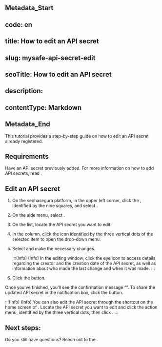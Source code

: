 ## Metadata_Start 
## code: en
## title: How to edit an API secret 
## slug: mysafe-api-secret-edit 
## seoTitle: How to edit an API secret 
## description:  
## contentType: Markdown 
## Metadata_End
This tutorial provides a step-by-step guide on how to edit an API secret already registered.

## Requirements

Have an API secret previously added. For more information on how to add API secrets, read .

## Edit an API secret

1. On the senhasegura platform, in the upper left corner, click the , identified by the nine squares, and select .
2. On the side menu, select .
3. On the list, locate the API secret you want to edit.
4. In the  column, click the icon identified by the three vertical dots of the selected item to open the drop-down menu.
5. Select  and make the necessary changes.

    :::(Info) (Info)
    In the editing window, click the eye icon to access details regarding the creator and the creation date of the API secret, as well as information about who made the last change and when it was made.
    :::

6. Click the  button.

Once you've finished, you'll see the confirmation message “”. 
To share the updated API secret in the notification box, click the  button. 

:::(Info) (Info)
You can also edit the API secret through the shortcut on the home screen of . Locate the API secret you want to edit and click the action menu, identified by the three vertical dots, then click .
:::

## Next steps:




Do you still have questions? Reach out to the .